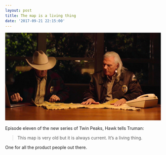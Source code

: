 ```yaml
---
layout: post
title: The map is a living thing
date: '2017-09-21 22:15:00'
---
```

![Screen grab from Twin Peaks showing Hawk and Truman looking at a map](/assets/twin-peaks-map.jpg)

Episode eleven of the new series of Twin Peaks, Hawk tells Truman:

>This map is very old but it is always current. It’s a living thing.

One for all the product people out there.
